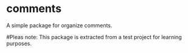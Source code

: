 comments
========

A simple package for organize comments.

#Pleas note: This package is extracted from a test project for learning purposes.

